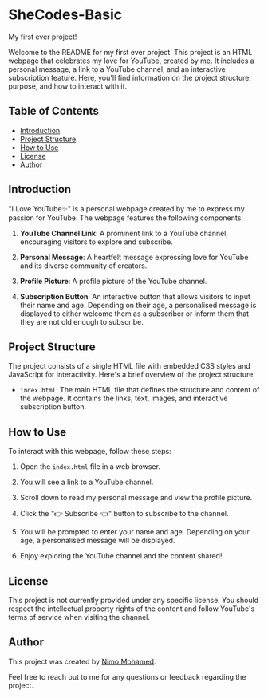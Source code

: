 # SheCodes-Basic
My first ever project!

Welcome to the README for my first ever project. This project is an HTML webpage that celebrates my love for YouTube, created by me. It includes a personal message, a link to a YouTube channel, and an interactive subscription feature. Here, you'll find information on the project structure, purpose, and how to interact with it.

## Table of Contents

- [Introduction](#introduction)
- [Project Structure](#project-structure)
- [How to Use](#how-to-use)
- [License](#license)
- [Author](#author)

## Introduction

"I Love YouTube✨" is a personal webpage created by me to express my passion for YouTube. The webpage features the following components:

1. **YouTube Channel Link**: A prominent link to a YouTube channel, encouraging visitors to explore and subscribe.

2. **Personal Message**: A heartfelt message expressing love for YouTube and its diverse community of creators.

3. **Profile Picture**: A profile picture of the YouTube channel.

4. **Subscription Button**: An interactive button that allows visitors to input their name and age. Depending on their age, a personalised message is displayed to either welcome them as a subscriber or inform them that they are not old enough to subscribe.

## Project Structure

The project consists of a single HTML file with embedded CSS styles and JavaScript for interactivity. Here's a brief overview of the project structure:

- `index.html`: The main HTML file that defines the structure and content of the webpage. It contains the links, text, images, and interactive subscription button.

## How to Use

To interact with this webpage, follow these steps:

1. Open the `index.html` file in a web browser.

2. You will see a link to a YouTube channel.

3. Scroll down to read my personal message and view the profile picture.

4. Click the "👉 Subscribe 👈" button to subscribe to the channel.

5. You will be prompted to enter your name and age. Depending on your age, a personalised message will be displayed.

6. Enjoy exploring the YouTube channel and the content shared!

## License

This project is not currently provided under any specific license. You should respect the intellectual property rights of the content and follow YouTube's terms of service when visiting the channel.

## Author

This project was created by [Nimo Mohamed](https://www.linkedin.com/in/nimo-mohamed-3a6b28179/).

Feel free to reach out to me for any questions or feedback regarding the project.
